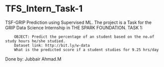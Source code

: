 # TFS_Intern_Task-1
TSF-GRIP Prediction using Supervised ML. The project is a Task for the GRIP Data Science Internship in THE SPARK FOUNDATION. TASK 1:

        OBJECT: Predict the percentage of an student based on the no.of study hours he/she studied.
        Dataset link: http://bit.ly/w-data
        What is the predicted score if a student studies for 9.25 hrs/day
Done by: Jubbair Ahmad.M
